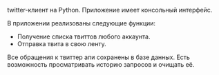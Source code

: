 twitter-клиент на Python.
Приложение имеет консольный интерфейс.

В приложении реализованы следующие функции:
* Получение списка твиттов любого аккаунта.
* Отправка твита в свою ленту.

Все обращения к твиттер апи сохранены в базе данных.
Есть возможность просматривать историю запросов и очищать её.